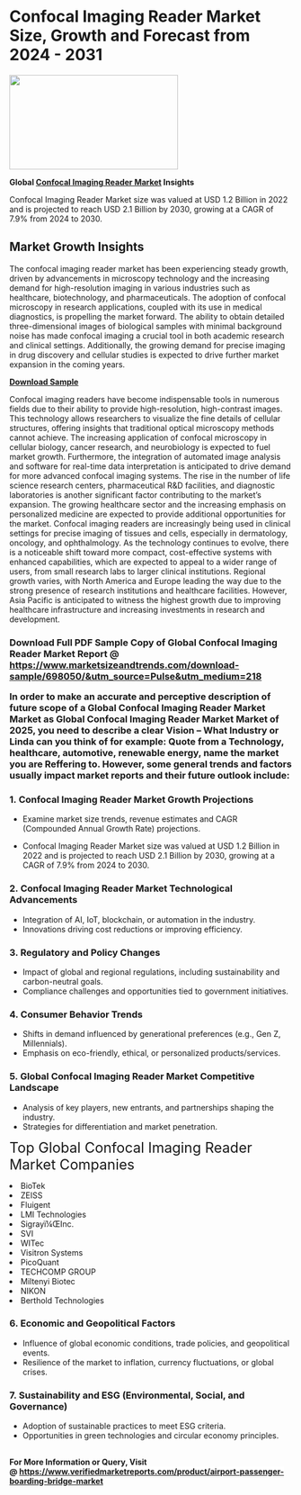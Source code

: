 <H1>Confocal Imaging Reader Market Size, Growth and Forecast from 2024 - 2031</H1><img class="aligncenter size-medium wp-image-584254" src="https://thirdeyenews.in/wp-content/uploads/2024/09/Global-Market-Research-300x168.jpeg" alt="" width="300" height="168" /><p><strong>Global&nbsp;<a href="https://www.marketsizeandtrends.com/download-sample/698050/&amp;utm_source=Pulse&amp;utm_medium=218">Confocal Imaging Reader Market</a> Insights</strong></p><p>Confocal Imaging Reader Market size was valued at USD 1.2 Billion in 2022 and is projected to reach USD 2.1 Billion by 2030, growing at a CAGR of 7.9% from 2024 to 2030.</p><p><h2>Market Growth Insights</h2> <p>The confocal imaging reader market has been experiencing steady growth, driven by advancements in microscopy technology and the increasing demand for high-resolution imaging in various industries such as healthcare, biotechnology, and pharmaceuticals. The adoption of confocal microscopy in research applications, coupled with its use in medical diagnostics, is propelling the market forward. The ability to obtain detailed three-dimensional images of biological samples with minimal background noise has made confocal imaging a crucial tool in both academic research and clinical settings. Additionally, the growing demand for precise imaging in drug discovery and cellular studies is expected to drive further market expansion in the coming years.</p> <p><strong><a href="#">Download Sample</a></strong></p> <p>Confocal imaging readers have become indispensable tools in numerous fields due to their ability to provide high-resolution, high-contrast images. This technology allows researchers to visualize the fine details of cellular structures, offering insights that traditional optical microscopy methods cannot achieve. The increasing application of confocal microscopy in cellular biology, cancer research, and neurobiology is expected to fuel market growth. Furthermore, the integration of automated image analysis and software for real-time data interpretation is anticipated to drive demand for more advanced confocal imaging systems. The rise in the number of life science research centers, pharmaceutical R&D facilities, and diagnostic laboratories is another significant factor contributing to the market’s expansion. The growing healthcare sector and the increasing emphasis on personalized medicine are expected to provide additional opportunities for the market. Confocal imaging readers are increasingly being used in clinical settings for precise imaging of tissues and cells, especially in dermatology, oncology, and ophthalmology. As the technology continues to evolve, there is a noticeable shift toward more compact, cost-effective systems with enhanced capabilities, which are expected to appeal to a wider range of users, from small research labs to larger clinical institutions. Regional growth varies, with North America and Europe leading the way due to the strong presence of research institutions and healthcare facilities. However, Asia Pacific is anticipated to witness the highest growth due to improving healthcare infrastructure and increasing investments in research and development. <h3></p><p><span class=""><strong>Download Full PDF Sample Copy of Global Confocal Imaging Reader Market Report</strong> @ <a href="https://www.marketsizeandtrends.com/download-sample/698050/&amp;utm_source=Pulse&amp;utm_medium=218" target="_blank">https://www.marketsizeandtrends.com/download-sample/698050/&amp;utm_source=Pulse&amp;utm_medium=218</a></span></p><p>In order to make an accurate and perceptive description of future scope of a Global&nbsp;Confocal Imaging Reader Market Market as Global&nbsp;Confocal Imaging Reader Market Market of 2025, you need to describe a clear Vision &ndash; What Industry or Linda can you think of for example: Quote from a Technology, healthcare, automotive, renewable energy, name the market you are Reffering to. However, some general trends and factors usually impact market reports and their future outlook include:</p><h3>1.&nbsp;<strong>Confocal Imaging Reader Market Growth Projections</strong></h3><ul><li>Examine market size trends, revenue estimates and CAGR (Compounded Annual Growth Rate) projections.</li><li><p>Confocal Imaging Reader Market size was valued at USD 1.2 Billion in 2022 and is projected to reach USD 2.1 Billion by 2030, growing at a CAGR of 7.9% from 2024 to 2030.</p></li></ul><h3>2.&nbsp;<strong>Confocal Imaging Reader Market Technological Advancements</strong></h3><ul><li>Integration of AI, IoT, blockchain, or automation in the industry.</li><li>Innovations driving cost reductions or improving efficiency.</li></ul><h3>3.&nbsp;<strong>Regulatory and Policy Changes</strong></h3><ul><li>Impact of global and regional regulations, including sustainability and carbon-neutral goals.</li><li>Compliance challenges and opportunities tied to government initiatives.</li></ul><h3>4.&nbsp;<strong>Consumer Behavior Trends</strong></h3><ul><li>Shifts in demand influenced by generational preferences (e.g., Gen Z, Millennials).</li><li>Emphasis on eco-friendly, ethical, or personalized products/services.</li></ul><h3>5.&nbsp;<strong>Global Confocal Imaging Reader Market Competitive Landscape</strong></h3><ul><li>Analysis of key players, new entrants, and partnerships shaping the industry.</li><li>Strategies for differentiation and market penetration.</li></ul><p data-pm-slice="1 1 []"><span style="color: inherit; font-family: inherit; font-size: 25px;">Top Global Confocal Imaging Reader Market Companies</span></p><div class="" data-test-id=""><p><li>BioTek</li><li> ZEISS</li><li> Fluigent</li><li> LMI Technologies</li><li> Sigrayï¼ŒInc.</li><li> SVI</li><li> WITec</li><li> Visitron Systems</li><li> PicoQuant</li><li> TECHCOMP GROUP</li><li> Miltenyi Biotec</li><li> NIKON</li><li> Berthold Technologies</li></p></div><h3>6.&nbsp;<strong>Economic and Geopolitical Factors</strong></h3><ul><li>Influence of global economic conditions, trade policies, and geopolitical events.</li><li>Resilience of the market to inflation, currency fluctuations, or global crises.</li></ul><h3>7.&nbsp;<strong>Sustainability and ESG (Environmental, Social, and Governance)</strong></h3><ul><li>Adoption of sustainable practices to meet ESG criteria.</li><li>Opportunities in green technologies and circular economy principles.</li></ul><h2><strong style="font-size: 14px;">For More Information or Query, Visit @&nbsp;</strong><a style="background-color: #ffffff; font-size: 14px;" href="https://www.marketsizeandtrends.com/report/confocal-imaging-reader-market/" target="_blank">https://www.verifiedmarketreports.com/product/airport-passenger-boarding-bridge-market</a></h2>
